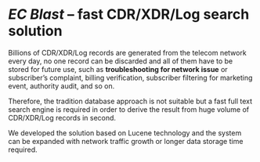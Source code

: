 # _**EC Blast**_ – fast CDR/XDR/Log search solution

Billions of CDR/XDR/Log records are generated from the telecom network every day, no one record can be discarded and all of them have to be stored for future use, such as **troubleshooting for network issue** or subscriber’s complaint, billing verification, subscriber filtering for marketing event, authority audit, and so on. 

Therefore, the tradition database approach is not suitable but a fast full text search engine is required in order to derive the result from huge volume of CDR/XDR/Log records in second. 

We developed the solution based on Lucene technology and the system can be expanded with network traffic growth or longer data storage time required.
